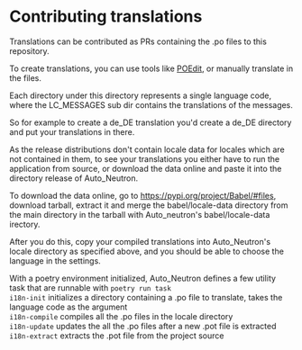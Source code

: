 # Contributing translations

Translations can be contributed as PRs containing the .po files to this repository.

To create translations, you can use tools like [POEdit](https://poedit.net/), or manually translate in the files.

Each directory under this directory represents a single language code, where the LC_MESSAGES sub dir contains the translations of the messages.

So for example to create a de_DE translation you'd create a de_DE directory and put your translations in there.

As the release distributions don't contain locale data for locales which are not contained in them, to see your translations you either have to run the application from source, or download the data online and paste it into the directory release of Auto_Neutron.

To download the data online, go to https://pypi.org/project/Babel/#files, download tarball, extract it and merge the babel/locale-data directory from the main directory in the tarball with Auto_neutron's babel/locale-data irectory.

After you do this, copy your compiled translations into Auto_Neutron's locale directory as specified above, and you should be able to choose the language in the settings.


With a poetry environment initialized, Auto_Neutron defines a few utility task that are runnable with `poetry run task`\
`i18n-init` initializes a directory containing a .po file to translate, takes the language code as the argument\
`i18n-compile` compiles all the .po files in the locale directory\
`i18n-update` updates the all the .po files after a new .pot file is extracted\
`i18n-extract` extracts the .pot file from the project source
